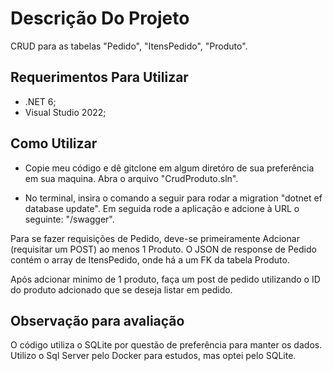 # Descrição Do Projeto
CRUD para as tabelas "Pedido", "ItensPedido", "Produto".

## Requerimentos Para Utilizar
- .NET 6;
- Visual Studio 2022;

## Como Utilizar
- Copie meu código e dê gitclone em algum diretóro de sua preferência em sua maquina.
Abra o arquivo "CrudProduto.sln".

- No terminal, insira o comando a seguir para rodar a migration "dotnet ef database update". 
Em seguida rode a aplicação e adcione à URL o seguinte: "/swagger".

Para se fazer requisições de Pedido, deve-se primeiramente Adcionar (requisitar um POST) ao menos 1 Produto.
O JSON de response de Pedido contém o array de ItensPedido, onde há a um FK da tabela Produto.

Após adcionar minimo de 1 produto, faça um post de pedido utilizando o ID do produto adcionado que se deseja listar em pedido.

## Observação para avaliação
O código utiliza o SQLite por questão de preferência para manter os dados. Utilizo o Sql Server pelo Docker para estudos, mas optei pelo SQLite.


